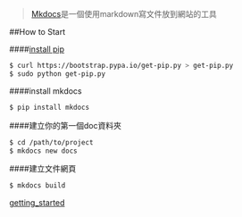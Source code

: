 >[Mkdocs](http://www.mkdocs.org/)是一個使用markdown寫文件放到網站的工具

##How to Start

####[install pip](http://pip.readthedocs.org/en/latest/installing.html#id7)
```sh
$ curl https://bootstrap.pypa.io/get-pip.py > get-pip.py
$ sudo python get-pip.py
```

####install mkdocs
```sh
$ pip install mkdocs
```

####建立你的第一個doc資料夾
```sh
$ cd /path/to/project
$ mkdocs new docs
```

####建立文件網頁
```sh
$ mkdocs build
```

[getting_started](http://docs.readthedocs.org/en/latest/getting_started.html#in-markdown)
